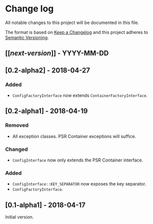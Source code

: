 # Change log
All notable changes to this project will be documented in this file.

The format is based on [Keep a Changelog](http://keepachangelog.com/)
and this project adheres to [Semantic Versioning](http://semver.org/).

## [[*next-version*]] - YYYY-MM-DD

## [0.2-alpha2] - 2018-04-27
### Added
- `ConfigFactoryInterface` now extends `ContainerFactoryInterface`.

## [0.2-alpha1] - 2018-04-19
### Removed
- All exception classes. PSR Container exceptions will suffice.

### Changed
- `ConfigInterface` now only extends the PSR Container interface.

### Added
- `ConfigInterface::KEY_SEPARATOR` now exposes the key separator.
- `ConfigFactoryInterface`.

## [0.1-alpha1] - 2018-04-17
Initial version.
